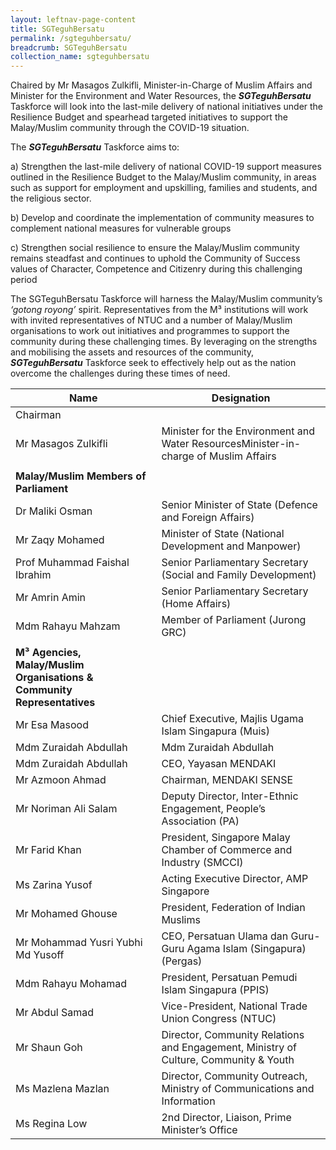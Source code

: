 ```yaml
---
layout: leftnav-page-content
title: SGTeguhBersatu
permalink: /sgteguhbersatu/
breadcrumb: SGTeguhBersatu
collection_name: sgteguhbersatu
---
```


Chaired by Mr Masagos Zulkifli, Minister-in-Charge of Muslim Affairs and Minister for the Environment and Water Resources, the ***SGTeguhBersatu*** Taskforce will look into the last-mile delivery of national initiatives under the Resilience Budget and spearhead targeted initiatives to support the Malay/Muslim community through the COVID-19 situation.

 

The ***SGTeguhBersatu*** Taskforce aims to:

a)       Strengthen the last-mile delivery of national COVID-19 support measures outlined in the Resilience Budget to the Malay/Muslim community, in areas such as support for employment and upskilling, families and students, and the religious sector.

b)    Develop and coordinate the implementation of community measures to complement national measures for vulnerable groups

c)     Strengthen social resilience to ensure the Malay/Muslim community remains steadfast and continues to uphold the Community of Success values of Character, Competence and Citizenry during this challenging period

The SGTeguhBersatu Taskforce will harness the Malay/Muslim community’s *‘gotong royong’* spirit. Representatives from the M³ institutions will work with invited representatives of NTUC and a number of Malay/Muslim organisations to work out initiatives and programmes to support the community during these challenging times. By leveraging on the strengths and mobilising the assets and resources of the community, ***SGTeguhBersatu*** Taskforce seek to effectively help out as the nation overcome the challenges during these times of need.


| **Name**                                                                | **Designation**                                                                      |
|-------------------------------------------------------------------------|--------------------------------------------------------------------------------------|
| Chairman                                                                |                                                                                      |
| Mr Masagos Zulkifli                                                     | Minister for the Environment and Water ResourcesMinister-in-charge of Muslim Affairs |
|                                                                         |                                                                                      |
| **Malay/Muslim Members of Parliament**                                  |                                                                                      |
| Dr Maliki Osman                                                         | Senior Minister of State (Defence and Foreign Affairs)                               |
| Mr Zaqy Mohamed                                                         | Minister of State (National Development and Manpower)                                |
| Prof Muhammad Faishal Ibrahim                                           | Senior Parliamentary Secretary (Social and Family Development)                       |
| Mr Amrin Amin                                                           | Senior Parliamentary Secretary (Home Affairs)                                        |
| Mdm Rahayu Mahzam                                                       | Member of Parliament (Jurong GRC)                                                    |
|                                                                         |                                                                                      |
| **M³ Agencies, Malay/Muslim Organisations & Community Representatives** |                                                                                      |
| Mr Esa Masood                                                           | Chief Executive, Majlis Ugama Islam Singapura (Muis)                                 |
| Mdm Zuraidah Abdullah                                                   | Mdm Zuraidah Abdullah                                                                |
| Mdm Zuraidah Abdullah                                                   | CEO, Yayasan MENDAKI                                                                 |
| Mr Azmoon Ahmad                                                         | Chairman, MENDAKI SENSE                                                              |
| Mr Noriman Ali Salam                                                    | Deputy Director, Inter-Ethnic Engagement, People’s Association (PA)                  |
| Mr Farid Khan                                                           | President, Singapore Malay Chamber of Commerce and Industry (SMCCI)                  |
| Ms Zarina Yusof                                                         | Acting Executive Director, AMP Singapore                                             |
| Mr Mohamed Ghouse                                                       | President, Federation of Indian Muslims                                              |
| Mr Mohammad Yusri Yubhi Md Yusoff                                       | CEO, Persatuan Ulama dan Guru-Guru Agama Islam (Singapura) (Pergas)                  |
| Mdm Rahayu Mohamad                                                      | President, Persatuan Pemudi Islam Singapura (PPIS)                                   |
| Mr Abdul Samad                                                          | Vice-President, National Trade Union Congress (NTUC)                                 |
| Mr Shaun Goh                                                            | Director, Community Relations and Engagement, Ministry of Culture, Community & Youth |
| Ms Mazlena Mazlan                                                       | Director, Community Outreach, Ministry of Communications and Information             |
| Ms Regina Low                                                           | 2nd Director, Liaison, Prime Minister’s Office                                       |
